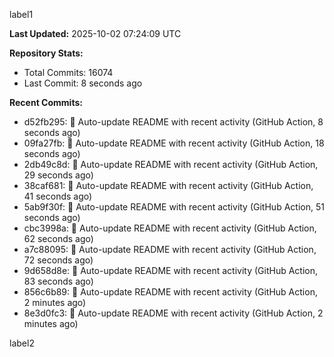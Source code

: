 
label1 
<!-- ACTIVITY_START -->
**Last Updated:** 2025-10-02 07:24:09 UTC

**Repository Stats:**
- Total Commits: 16074
- Last Commit: 8 seconds ago

**Recent Commits:**
- d52fb295: 🤖 Auto-update README with recent activity (GitHub Action, 8 seconds ago)
- 09fa27fb: 🤖 Auto-update README with recent activity (GitHub Action, 18 seconds ago)
- 2db49c8d: 🤖 Auto-update README with recent activity (GitHub Action, 29 seconds ago)
- 38caf681: 🤖 Auto-update README with recent activity (GitHub Action, 41 seconds ago)
- 5ab9f30f: 🤖 Auto-update README with recent activity (GitHub Action, 51 seconds ago)
- cbc3998a: 🤖 Auto-update README with recent activity (GitHub Action, 62 seconds ago)
- a7c88095: 🤖 Auto-update README with recent activity (GitHub Action, 72 seconds ago)
- 9d658d8e: 🤖 Auto-update README with recent activity (GitHub Action, 83 seconds ago)
- 856c6b89: 🤖 Auto-update README with recent activity (GitHub Action, 2 minutes ago)
- 8e3d0fc3: 🤖 Auto-update README with recent activity (GitHub Action, 2 minutes ago)
<!-- ACTIVITY_END -->

label2
